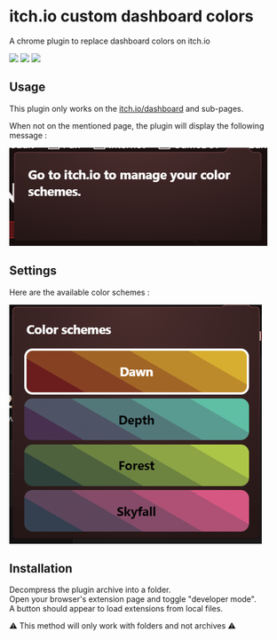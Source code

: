 # itch.io custom dashboard colors

A chrome plugin to replace dashboard colors on itch.io

![](https://img.shields.io/badge/Opera_GX-Supprted-green)
![](https://img.shields.io/badge/Chrome-Untested-yellow)
![](https://img.shields.io/badge/Firefox-Untested-yellow)

## Usage

This plugin only works on the [itch.io/dashboard](https://itch.io/dashboard) and sub-pages.

When not on the mentioned page, the plugin will display the following message :

![](screenshots/Message.PNG)

## Settings

Here are the available color schemes :

![](screenshots/Schemes.PNG)

## Installation

Decompress the plugin archive into a folder.\
Open your browser's extension page and toggle "developer mode".\
A button should appear to load extensions from local files.

⚠️ This method will only work with folders and not archives ⚠️